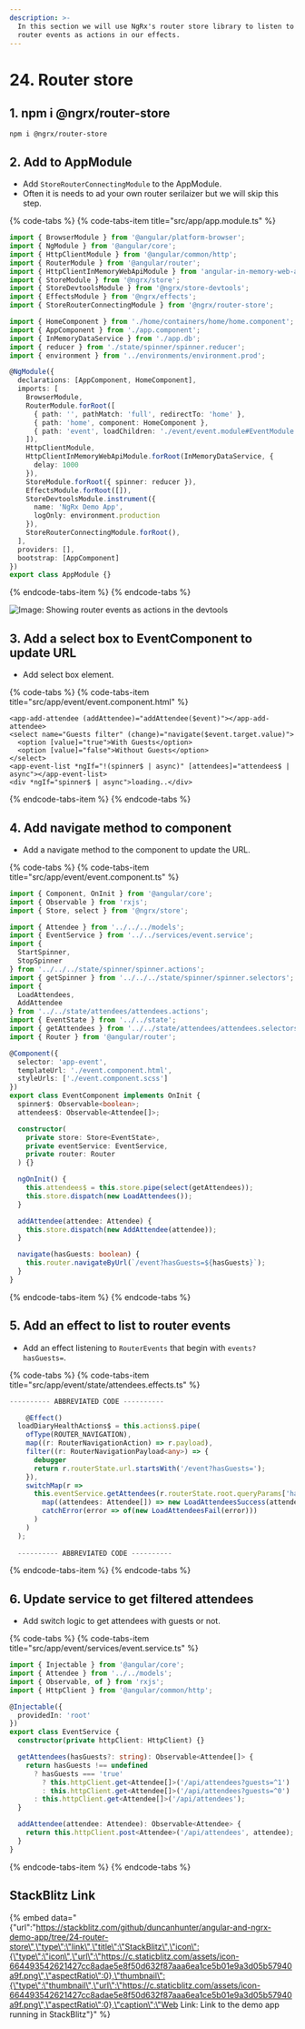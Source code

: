 ```yaml
---
description: >-
  In this section we will use NgRx's router store library to listen to url or
  router events as actions in our effects.
---
```


# 24. Router store

## 1. npm i @ngrx/router-store

```text
npm i @ngrx/router-store
```

## 2.  Add to AppModule

* Add `StoreRouterConnectingModule` to the AppModule.
* Often it is needs to ad  your own router serilaizer but we will skip this step.

{% code-tabs %}
{% code-tabs-item title="src/app/app.module.ts" %}
```typescript
import { BrowserModule } from '@angular/platform-browser';
import { NgModule } from '@angular/core';
import { HttpClientModule } from '@angular/common/http';
import { RouterModule } from '@angular/router';
import { HttpClientInMemoryWebApiModule } from 'angular-in-memory-web-api';
import { StoreModule } from '@ngrx/store';
import { StoreDevtoolsModule } from '@ngrx/store-devtools';
import { EffectsModule } from '@ngrx/effects';
import { StoreRouterConnectingModule } from '@ngrx/router-store';

import { HomeComponent } from './home/containers/home/home.component';
import { AppComponent } from './app.component';
import { InMemoryDataService } from './app.db';
import { reducer } from './state/spinner/spinner.reducer';
import { environment } from '../environments/environment.prod';

@NgModule({
  declarations: [AppComponent, HomeComponent],
  imports: [
    BrowserModule,
    RouterModule.forRoot([
      { path: '', pathMatch: 'full', redirectTo: 'home' },
      { path: 'home', component: HomeComponent },
      { path: 'event', loadChildren: './event/event.module#EventModule' }
    ]),
    HttpClientModule,
    HttpClientInMemoryWebApiModule.forRoot(InMemoryDataService, {
      delay: 1000
    }),
    StoreModule.forRoot({ spinner: reducer }),
    EffectsModule.forRoot([]),
    StoreDevtoolsModule.instrument({
      name: 'NgRx Demo App',
      logOnly: environment.production
    }),
    StoreRouterConnectingModule.forRoot(),
  ],
  providers: [],
  bootstrap: [AppComponent]
})
export class AppModule {}


```
{% endcode-tabs-item %}
{% endcode-tabs %}

![Image: Showing router events as actions in the devtools](.gitbook/assets/image%20%2817%29.png)

## 3. Add a select box to EventComponent to update URL

* Add select box element.

{% code-tabs %}
{% code-tabs-item title="src/app/event/event.component.html" %}
```markup
<app-add-attendee (addAttendee)="addAttendee($event)"></app-add-attendee>
<select name="Guests filter" (change)="navigate($event.target.value)">
  <option [value]="true">With Guests</option>
  <option [value]="false">Without Guests</option>
</select>
<app-event-list *ngIf="!(spinner$ | async)" [attendees]="attendees$ | async"></app-event-list>
<div *ngIf="spinner$ | async">loading..</div>

```
{% endcode-tabs-item %}
{% endcode-tabs %}

## 4. Add navigate method to component

* Add a navigate method to the component to update the URL.

{% code-tabs %}
{% code-tabs-item title="src/app/event/event.component.ts" %}
```typescript
import { Component, OnInit } from '@angular/core';
import { Observable } from 'rxjs';
import { Store, select } from '@ngrx/store';

import { Attendee } from '../../../models';
import { EventService } from '../../services/event.service';
import {
  StartSpinner,
  StopSpinner
} from '../../../state/spinner/spinner.actions';
import { getSpinner } from '../../../state/spinner/spinner.selectors';
import {
  LoadAttendees,
  AddAttendee
} from '../../state/attendees/attendees.actions';
import { EventState } from '../../state';
import { getAttendees } from '../../state/attendees/attendees.selectors';
import { Router } from '@angular/router';

@Component({
  selector: 'app-event',
  templateUrl: './event.component.html',
  styleUrls: ['./event.component.scss']
})
export class EventComponent implements OnInit {
  spinner$: Observable<boolean>;
  attendees$: Observable<Attendee[]>;

  constructor(
    private store: Store<EventState>,
    private eventService: EventService,
    private router: Router
  ) {}

  ngOnInit() {
    this.attendees$ = this.store.pipe(select(getAttendees));
    this.store.dispatch(new LoadAttendees());
  }

  addAttendee(attendee: Attendee) {
    this.store.dispatch(new AddAttendee(attendee));
  }

  navigate(hasGuests: boolean) {
    this.router.navigateByUrl(`/event?hasGuests=${hasGuests}`);
  }
}

```
{% endcode-tabs-item %}
{% endcode-tabs %}

## 5. Add an effect to list to router events

* Add an effect listening to `RouterEvents` that begin with `events?hasGuests=`.

{% code-tabs %}
{% code-tabs-item title="src/app/event/state/attendees.effects.ts" %}
```typescript
---------- ABBREVIATED CODE ----------

    @Effect()
  loadDiaryHealthActions$ = this.actions$.pipe(
    ofType(ROUTER_NAVIGATION),
    map((r: RouterNavigationAction) => r.payload),
    filter((r: RouterNavigationPayload<any>) => {
      debugger
      return r.routerState.url.startsWith('/event?hasGuests=');
    }),
    switchMap(r =>
      this.eventService.getAttendees(r.routerState.root.queryParams['hasGuests']).pipe(
        map((attendees: Attendee[]) => new LoadAttendeesSuccess(attendees)),
        catchError(error => of(new LoadAttendeesFail(error)))
      )
    )
  );
  
  ---------- ABBREVIATED CODE ----------
```
{% endcode-tabs-item %}
{% endcode-tabs %}

## 6. Update service to get filtered attendees

* Add switch logic to get attendees with guests or not.

{% code-tabs %}
{% code-tabs-item title="src/app/event/services/event.service.ts" %}
```typescript
import { Injectable } from '@angular/core';
import { Attendee } from '../../models';
import { Observable, of } from 'rxjs';
import { HttpClient } from '@angular/common/http';

@Injectable({
  providedIn: 'root'
})
export class EventService {
  constructor(private httpClient: HttpClient) {}

  getAttendees(hasGuests?: string): Observable<Attendee[]> {
    return hasGuests !== undefined
      ? hasGuests === 'true'
        ? this.httpClient.get<Attendee[]>('/api/attendees?guests=^1')
        : this.httpClient.get<Attendee[]>('/api/attendees?guests=^0')
      : this.httpClient.get<Attendee[]>('/api/attendees');
  }

  addAttendee(attendee: Attendee): Observable<Attendee> {
    return this.httpClient.post<Attendee>('/api/attendees', attendee);
  }
}

```
{% endcode-tabs-item %}
{% endcode-tabs %}

## StackBlitz Link

{% embed data="{\"url\":\"https://stackblitz.com/github/duncanhunter/angular-and-ngrx-demo-app/tree/24-router-store\",\"type\":\"link\",\"title\":\"StackBlitz\",\"icon\":{\"type\":\"icon\",\"url\":\"https://c.staticblitz.com/assets/icon-664493542621427cc8adae5e8f50d632f87aaa6ea1ce5b01e9a3d05b57940a9f.png\",\"aspectRatio\":0},\"thumbnail\":{\"type\":\"thumbnail\",\"url\":\"https://c.staticblitz.com/assets/icon-664493542621427cc8adae5e8f50d632f87aaa6ea1ce5b01e9a3d05b57940a9f.png\",\"aspectRatio\":0},\"caption\":\"Web Link: Link to the demo app running in StackBlitz\"}" %}



